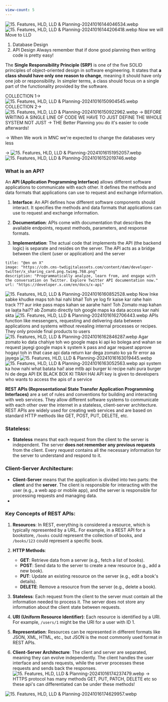 ```yaml
---
view-count: 5
---
```

![15. Features, HLD, LLD & Planning-20241016144046534.webp](../../../Images/15.%20Features,%20HLD,%20LLD%20&%20Planning-20241016144046534.webp)
![15. Features, HLD, LLD & Planning-20241016144206418.webp](../../../Images/15.%20Features,%20HLD,%20LLD%20&%20Planning-20241016144206418.webp)
Now we will Move to LLD
1. Database Design
2. API Design
Always remember that if done good planning then writing code is pretty easy!

The **Single Responsibility Principle (SRP)** is one of the five SOLID principles of object-oriented design in software engineering. It states that **a class should have only one reason to change**, meaning it should have only one job or responsibility. In simpler terms, a class should focus on a single part of the functionality provided by the software.

COLLECTION 1->
![15. Features, HLD, LLD & Planning-20241016150904545.webp](../../../Images/15.%20Features,%20HLD,%20LLD%20&%20Planning-20241016150904545.webp)
COLLECTION 2->
![15. Features, HLD, LLD & Planning-20241016150922962.webp](../../../Images/15.%20Features,%20HLD,%20LLD%20&%20Planning-20241016150922962.webp)
-> BEFORE WRITING A SINGLE LINE OF CODE WE HAVE TO JUST DEFINE THE WHOLE SYSTEM NOT JUST 
-> THE Better Planning you do it's easier to code afterwards!

-> When We work in MNC we're expected to change the databases very less

-> ![15. Features, HLD, LLD & Planning-20241016151952057.webp](../../../Images/15.%20Features,%20HLD,%20LLD%20&%20Planning-20241016151952057.webp)
![15. Features, HLD, LLD & Planning-20241016152019746.webp](../../../Images/15.%20Features,%20HLD,%20LLD%20&%20Planning-20241016152019746.webp)
### What is an API?

An **API (Application Programming Interface)** allows different software applications to communicate with each other. It defines the methods and data formats that applications can use to request and exchange information.
1. **Interface**: An API defines how different software components should interact. It specifies the methods and data formats that applications can use to request and exchange information.
    
2. **Documentation**: APIs come with documentation that describes the available endpoints, request methods, parameters, and response formats.
    
3. **Implementation**: The actual code that implements the API (the backend logic) is separate and resides on the server. The API acts as a bridge between the client (user or application) and the server
```embed
title: "@en on X"
image: "https://cdn.cms-twdigitalassets.com/content/dam/developer-twitter/x_sharing_card.png.twimg.768.png"
description: "Programmatically analyze, learn from, and engage with the conversation on Twitter. Explore Twitter API documentation now."
url: "https://developer.x.com/en/docs/x-api"
```

![15. Features, HLD, LLD & Planning-20241016160852528.webp](../../../Images/15.%20Features,%20HLD,%20LLD%20&%20Planning-20241016160852528.webp)
Now Inke sabke khudke maps toh hai nahi bhai! Toh ye log fir kaise kar rahe hain track ??? aur inke pass maps kahan se aarahe hain!
Toh Zomato map kahan se laata hai??
ab Zomato directly toh google maps ka data access kar nahi skta 
![15. Features, HLD, LLD & Planning-20241016162706443.webp](../../../Images/15.%20Features,%20HLD,%20LLD%20&%20Planning-20241016162706443.webp)
APIs function like messengers, requesting and delivering data between applications and systems without revealing internal processes or recipes. They only provide final products to users
![15. Features, HLD, LLD & Planning-20241016162846287.webp](../../../Images/15.%20Features,%20HLD,%20LLD%20&%20Planning-20241016162846287.webp)
Agar zomato ko data chahiye toh wo google maps ki api ko bolega and wahan se request jayegi google maps k system k pass and agar request approve hogayi toh in that case api data return kar dega zomato ko ya fir error aa jayega
![15. Features, HLD, LLD & Planning-20241016163019445.webp](../../../Images/15.%20Features,%20HLD,%20LLD%20&%20Planning-20241016163019445.webp)
![15. Features, HLD, LLD & Planning-20241016163052563.webp](../../../Images/15.%20Features,%20HLD,%20LLD%20&%20Planning-20241016163052563.webp)
api system ka how nahi what batata hai!
aise mtlb api burger ki recipe nahi pura burger hi de dega 
API EK BLACK BOX KI TRAH HAI
API key is given to developers who wants to access the apis of a service

**REST APIs (Representational State Transfer Application Programming Interfaces)** are a set of rules and conventions for building and interacting with web services. They allow different software systems to communicate with each other over the internet in a stateless, client-server architecture. REST APIs are widely used for creating web services and are based on standard HTTP methods like GET, POST, PUT, DELETE, etc.
### **Stateless**:

- **Stateless** means that each request from the client to the server is independent. The server **does not remember any previous requests** from the client. Every request contains all the necessary information for the server to understand and respond to it.
### **Client-Server Architecture**:

- **Client-Server** means that the application is divided into two parts: the **client** and the **server**. The client is responsible for interacting with the user (e.g., a web app or mobile app), and the server is responsible for processing requests and managing data.
-
### Key Concepts of REST APIs:

1. **Resources**: In REST, everything is considered a resource, which is typically represented by a URL. For example, in a REST API for a bookstore, `/books` could represent the collection of books, and `/books/123` could represent a specific book.
    
2. **HTTP Methods**:
    - **GET**: Retrieve data from a server (e.g., fetch a list of books).
    - **POST**: Send data to the server to create a new resource (e.g., add a new book).
    - **PUT**: Update an existing resource on the server (e.g., edit a book's details).
    - **DELETE**: Remove a resource from the server (e.g., delete a book).
3. **Stateless**: Each request from the client to the server must contain all the information needed to process it. The server does not store any information about the client state between requests.
    
4. **URI (Uniform Resource Identifier)**: Each resource is identified by a URI. For example, `/users/1` might be the URI for a user with ID 1.
    
5. **Representation**: Resources can be represented in different formats like JSON, XML, HTML, etc., but JSON is the most commonly used format in REST APIs.
    
6. **Client-Server Architecture**: The client and server are separated, meaning they can evolve independently. The client handles the user interface and sends requests, while the server processes these requests and sends back the responses.
![15. Features, HLD, LLD & Planning-20241016174237479.webp](../../../Images/15.%20Features,%20HLD,%20LLD%20&%20Planning-20241016174237479.webp)
-> HTTPS protocol has many methods GET, PUT, PATCH,  DELETE etc so these api's can differentiated can be under these methods!

![15. Features, HLD, LLD & Planning-20241016174629957.webp](../../../Images/15.%20Features,%20HLD,%20LLD%20&%20Planning-20241016174629957.webp)

